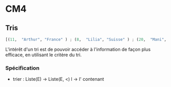 # CM4

## Tris
```py
[(11,  "Arthur", "France" ) ; (8,  "Lilia", "Suisse" ) ; (20,  "Mani", "Espagne" ) ; (2,  "Eva", "France" ) ]
```

L'intérêt d'un tri est de pouvoir accéder à 
l'information de façon plus efficace, en 
utilisant le critère du tri.

### Spécification
- trier : Liste(E) -> Liste(E, <)
                l  -> l' contenant
